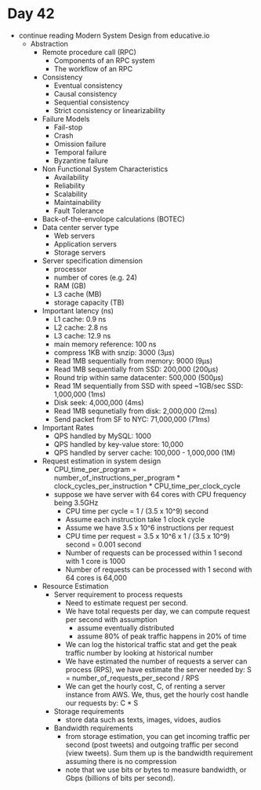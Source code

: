 # Day 42

- continue reading Modern System Design from educative.io
  - Abstraction
    - Remote procedure call (RPC)
      - Components of an RPC system
      - The workflow of an RPC
    - Consistency
      - Eventual consistency
      - Causal consistency
      - Sequential consistency
      - Strict consistency or linearizability
    - Failure Models
      - Fail-stop
      - Crash
      - Omission failure
      - Temporal failure
      - Byzantine failure
    - Non Functional System Characteristics
      - Availability
      - Reliability
      - Scalability
      - Maintainability
      - Fault Tolerance
    - Back-of-the-envolope calculations (BOTEC)
    - Data center server type
      - Web servers
      - Application servers
      - Storage servers
    - Server specification dimension
      - processor
      - number of cores (e.g. 24)
      - RAM (GB)
      - L3 cache (MB)
      - storage capacity (TB)
    - Important latency (ns)
      - L1 cache: 0.9 ns
      - L2 cache: 2.8 ns
      - L3 cache: 12.9 ns
      - main memory reference: 100 ns
      - compress 1KB with snzip: 3000 (3μs)
      - Read 1MB sequentially from memory: 9000 (9μs)
      - Read 1MB sequentially from SSD: 200,000 (200μs)
      - Round trip within same datacenter: 500,000 (500μs)
      - Read 1M sequentially from SSD with speed ~1GB/sec SSD: 1,000,000 (1ms)
      - Disk seek: 4,000,000 (4ms)
      - Read 1MB sequnetially from disk: 2,000,000 (2ms)
      - Send packet from SF to NYC: 71,000,000 (71ms)
    - Important Rates
      - QPS handled by MySQL: 1000
      - QPS handled by key-value store: 10,000
      - QPS handled by server cache: 100,000 - 1,000,000 (1M)
    - Request estimation in system design
      - CPU_time_per_program = number_of_instructions_per_program * clock_cycles_per_instruction * CPU_time_per_clock_cycle
      - suppose we have server with 64 cores with CPU frequency being 3.5GHz
        - CPU time per cycle = 1 / (3.5 x 10^9) second
        - Assume each instruction take 1 clock cycle
        - Assume we have 3.5 x 10^6 instructions per request
        - CPU time per request  = 3.5 x 10^6 x 1 / (3.5 x 10^9) second = 0.001 second
        - Number of requests can be processed within 1 second with 1 core is 1000
        - Number of requests can be processed with 1 second with 64 cores is 64,000
    - Resource Estimation
      - Server requirement to process requests
        - Need to estimate request per second.
        - We have total requests per day, we can compute request per second with assumption
          - assume eventually distributed
          - assume 80% of peak traffic happens in 20% of time
        - We can log the historical traffic stat and get the peak traffic number by looking at historical number
        - We have estimated the number of requests a server can process (RPS), we have estimate the server needed by: S = number_of_requests_per_second / RPS
        - We can get the hourly cost, C, of renting a server instance from AWS. We, thus, get the hourly cost handle our requests by: C * S
      - Storage requirements
        - store data such as texts, images, vidoes, audios
      - Bandwidth requirements
        - from storage estimation, you can get incoming traffic per second (post tweets) and outgoing traffic per second (view tweets). Sum them up is the bandwidth requirement assuming there is no compression
        - note that we use bits or bytes to measure bandwidth, or Gbps (billions of bits per second).
